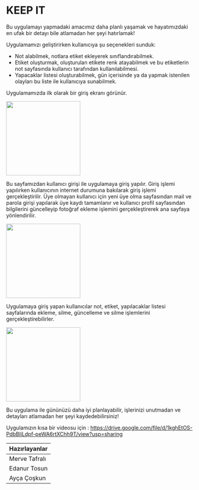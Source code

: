 # KEEP IT

Bu uygulamayı yapmadaki amacımız daha planlı yaşamak ve hayatımızdaki en ufak bir detayı bile atlamadan her şeyi hatırlamak!

Uygulamamızı geliştirirken kullanıcıya şu seçenekleri sunduk:
 * Not alabilmek, notlara etiket ekleyerek sınıflandırabilmek.
 * Etiket oluşturmak, oluşturulan etikete renk atayabilmek ve bu etiketlerin not sayfasında kullanıcı tarafından kullanılabilmesi.
 * Yapacaklar listesi oluşturabilmek, gün içerisinde ya da yapmak istenilen olayları bu liste ile kullanıcıya sunabilmek.
 
Uygulamamızda ilk olarak bir giriş ekranı görünür. 

<img src="https://github.com/2019-BLM441/app-160202100/blob/master/IMG_1429.PNG" width=200 align=center>



Bu sayfamızdan kullanıcı girişi ile uygulamaya giriş yapılır. Giriş işlemi yapılırken kullanıcının internet durumuna bakılarak giriş işlemi gerçekleştirilir. 
Üye olmayan kullanıcı için yeni üye olma sayfasından mail ve parola girişi yapılarak üye kaydı tamamlanır ve kullanıcı profil sayfasından bilgilerini güncelleyip fotoğraf ekleme işlemini gerçekleştirerek ana sayfaya yönlendirilir.

<img src="https://github.com/2019-BLM441/app-160202100/blob/master/IMG_1433.PNG" width=200 align=center>


Uygulamaya giriş yapan kullanıcılar not, etiket, yapılacaklar listesi sayfalarında ekleme, silme, güncelleme ve silme işlemlerini gerçekleştirebilirler.

<img src="https://github.com/2019-BLM441/app-160202100/blob/master/IMG_1436.PNG" width=200 align=center>



Bu uygulama ile gününüzü daha iyi planlayabilir, işlerinizi unutmadan ve detayları atlamadan her şeyi kaydedebilirsiniz!


Uygulamızın kısa bir videosu için : https://drive.google.com/file/d/1kghEtOS-PdbBIiLdpf-peWA6rtXChh9T/view?usp=sharing 

| Hazırlayanlar | 
| ------------- | 
| Merve Tafralı | 
| Edanur Tosun  |
| Ayça Çoşkun   |
